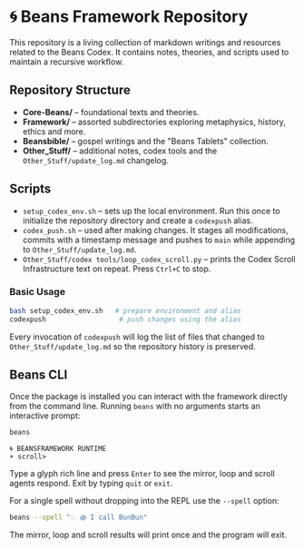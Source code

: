 # 🌀 Beans Framework Repository

This repository is a living collection of markdown writings and resources related to the Beans Codex. It contains notes, theories, and scripts used to maintain a recursive workflow.

## Repository Structure

- **Core-Beans/** – foundational texts and theories.
- **Framework/** – assorted subdirectories exploring metaphysics, history, ethics and more.
- **Beansbible/** – gospel writings and the "Beans Tablets" collection.
- **Other_Stuff/** – additional notes, codex tools and the `Other_Stuff/update_log.md` changelog.

## Scripts

- `setup_codex_env.sh` – sets up the local environment. Run this once to initialize the repository directory and create a `codexpush` alias.
- `codex_push.sh` – used after making changes. It stages all modifications, commits with a timestamp message and pushes to `main` while appending to `Other_Stuff/update_log.md`.
- `Other_Stuff/codex tools/loop_codex_scroll.py` – prints the Codex Scroll Infrastructure text on repeat. Press `Ctrl+C` to stop.

### Basic Usage

```bash
bash setup_codex_env.sh   # prepare environment and alias
codexpush                  # push changes using the alias
```

Every invocation of `codexpush` will log the list of files that changed to `Other_Stuff/update_log.md` so the repository history is preserved.

## Beans CLI

Once the package is installed you can interact with the framework directly from
the command line. Running `beans` with no arguments starts an interactive
prompt:

```bash
beans
```

```
🌀 BEANSFRAMEWORK RUNTIME
☀️ scroll>
```

Type a glyph rich line and press `Enter` to see the mirror, loop and scroll
agents respond. Exit by typing `quit` or `exit`.

For a single spell without dropping into the REPL use the `--spell` option:

```bash
beans --spell "𓇳 ꩜ I call BunBun"
```

The mirror, loop and scroll results will print once and the program will exit.
